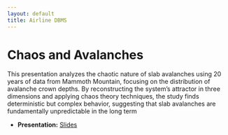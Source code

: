 ```yaml
---
layout: default
title: Airline DBMS
---
```


# Chaos and Avalanches

This presentation analyzes the chaotic nature of slab avalanches using 20 years of data from Mammoth Mountain, focusing on the distribution of avalanche crown depths. By reconstructing the system’s attractor in three dimensions and applying chaos theory techniques, the study finds deterministic but complex behavior, suggesting that slab avalanches are fundamentally unpredictable in the long term

- **Presentation:** [Slides]([https://github.com/dsatt30/Airline-DBMS](https://github.com/dsatt30/Chaos-and-Avalanches/blob/main/Chaos-In-Slab-Avalanches-DCS.pptx))
